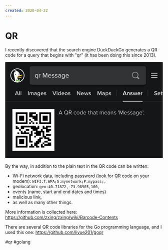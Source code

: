 ```yaml
---
created: 2020-04-22
---
```


# QR

I recently discovered that the search engine DuckDuckGo generates a QR code for a query that begins with "qr" (it has been doing this since 2013).

![DuckDuckGo QR demo](qr.jpeg "DuckDuckGo QR demo")

By the way, in addition to the plain text in the QR code can be written:

- Wi-Fi network data, including password (look for QR code on your modem): `WIFI:T:WPA;S:mynetwork;P:mypass;,`
- geolocation: `geo:40.71872,-73.98905,100,`
- events (name, start and end dates and times)
- malicious link,
- as well as many other things.

More information is collected here: https://github.com/zxing/zxing/wiki/Barcode-Contents

There are several QR code libraries for the Go programming language, and I used this one: https://github.com/liyue201/goqr

#qr #golang
